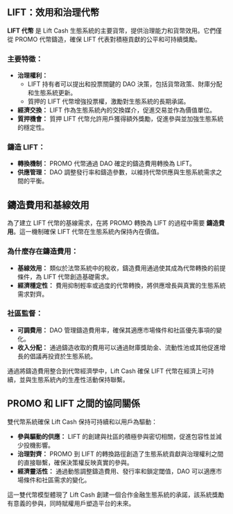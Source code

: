 ## LIFT：效用和治理代幣

**LIFT 代幣** 是 Lift Cash 生態系統的主要貨幣，提供治理能力和貨幣效用。它們僅從 PROMO 代幣鑄造，確保 LIFT 代表對積極貢獻的公平和可持續獎勵。

### 主要特徵：
- **治理權利：**  
  - LIFT 持有者可以提出和投票關鍵的 DAO 決策，包括貨幣政策、財庫分配和生態系統更新。  
  - 質押的 LIFT 代幣增強投票權，激勵對生態系統的長期承諾。  
- **經濟交換：** LIFT 作為生態系統內的交換媒介，促進交易並作為價值單位。  
- **質押機會：** 質押 LIFT 代幣允許用戶獲得額外獎勵，促進參與並加強生態系統的穩定性。  

### 鑄造 LIFT：
- **轉換機制：** PROMO 代幣通過 DAO 確定的鑄造費用轉換為 LIFT。  
- **供應管理：** DAO 調整發行率和鑄造參數，以維持代幣供應與生態系統需求之間的平衡。  

## 鑄造費用和基線效用

為了建立 LIFT 代幣的基線需求，在將 PROMO 轉換為 LIFT 的過程中需要 **鑄造費用**。這一機制確保 LIFT 代幣在生態系統內保持內在價值。

### 為什麼存在鑄造費用：
- **基線效用：** 類似於法幣系統中的稅收，鑄造費用通過使其成為代幣轉換的前提條件，為 LIFT 代幣創造基礎需求。
- **經濟穩定性：** 費用抑制輕率或過度的代幣轉換，將供應增長與真實的生態系統需求對齊。

### 社區監督：
- **可調費用：** DAO 管理鑄造費用率，確保其適應市場條件和社區優先事項的變化。
- **收入分配：** 通過鑄造收取的費用可以通過財庫獎助金、流動性池或其他促進增長的倡議再投資於生態系統。

通過將鑄造費用整合到代幣經濟學中，Lift Cash 確保 LIFT 代幣在經濟上可持續，並與生態系統內的生產性活動保持聯繫。

## PROMO 和 LIFT 之間的協同關係

雙代幣系統確保 Lift Cash 保持可持續和以用戶為驅動：
  
- **參與驅動的供應：** LIFT 的創建與社區的積極參與密切相關，促進包容性並減少投機影響。  
- **治理對齊：** PROMO 到 LIFT 的轉換路徑創造了生態系統貢獻與治理權利之間的直接聯繫，確保決策權反映真實的參與。  
- **經濟靈活性：** 通過動態調整鑄造費用、發行率和鎖定閾值，DAO 可以適應市場條件和社區需求的變化。  

這一雙代幣模型體現了 Lift Cash 創建一個合作金融生態系統的承諾，該系統獎勵有意義的參與，同時賦權用戶塑造平台的未來。
